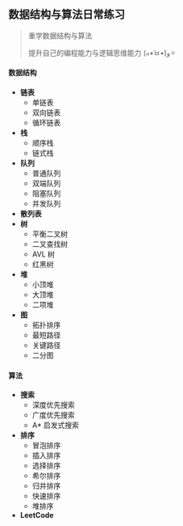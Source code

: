 ## 数据结构与算法日常练习

> 重学数据结构与算法
>
> 提升自己的编程能力与逻辑思维能力  (๑•̀ㅂ•́)و✧

#### 数据结构

* **链表**
  * 单链表
  * 双向链表
  * 循环链表
* **栈**
  * 顺序栈
  * 链式栈
* **队列**
  * 普通队列
  * 双端队列
  * 阻塞队列
  * 并发队列
* **散列表**
* **树** 
  * 平衡二叉树
  * 二叉查找树
  * AVL 树
  * 红黑树
* **堆**
  * 小顶堆
  * 大顶堆
  * 二项堆
* **图**
  * 拓扑排序
  * 最短路径
  * 关键路径
  * 二分图

#### 算法

* **搜索**
  * 深度优先搜索
  * 广度优先搜索
  * A* 启发式搜索
* **排序**
  * 冒泡排序
  * 插入排序
  * 选择排序
  * 希尔排序
  * 归并排序
  * 快速排序
  * 堆排序
* **LeetCode**

